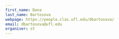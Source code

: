 ```yaml
---
first_name: Dana
last_name: Bartosova
webpage: https://people.clas.ufl.edu/dbartosova/
email: dbartosova@ufl.edu
organiser: st
---
```

